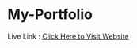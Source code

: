 # My-Portfolio

Live Link : <a href="saheb.netlify.app" target="_blank"> Click Here to Visit Website</a>
